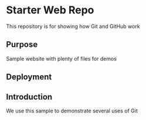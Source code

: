 # Starter Web Repo

This repository is for showing how Git and GitHub work

## Purpose

Sample website with plenty of files for demos

## Deployment

## Introduction
We use this sample to demonstrate several uses of Git
